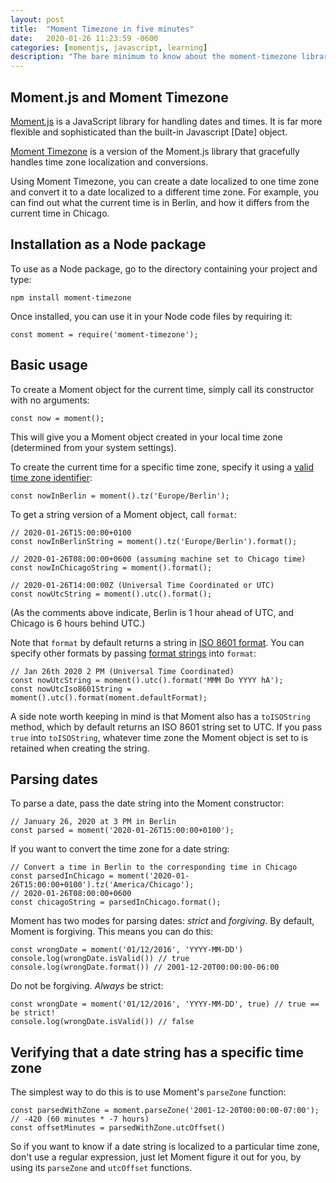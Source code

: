```yaml
---
layout: post
title:  "Moment Timezone in five minutes"
date:   2020-01-26 11:23:59 -0600
categories: [momentjs, javascript, learning]
description: "The bare minimum to know about the moment-timezone library."
---
```

## Moment.js and Moment Timezone

[Moment.js](momentjs.com) is a JavaScript library for handling dates and times.
It is far more flexible and sophisticated than the built-in Javascript [Date]
object.

[Moment Timezone](https://momentjs.com/timezone/) is a version of the Moment.js
library that gracefully handles time zone localization and conversions.

Using Moment Timezone, you can create a date localized to one time zone and
convert it to a date localized to a different time zone. For example, you can
find out what the current time is in Berlin, and how it differs from the current
time in Chicago.

## Installation as a Node package

To use as a Node package, go to the directory containing your project and type:
```
npm install moment-timezone
```
Once installed, you can use it in your Node code files by requiring it:
```
const moment = require('moment-timezone');
```

## Basic usage

To create a Moment object for the current time, simply call its constructor with
no arguments:
```
const now = moment();
```
This will give you a Moment object created in your local time zone (determined
from your system settings).

To create the current time for a specific time zone, specify it using a [valid
time zone
identifier](https://en.wikipedia.org/wiki/List_of_tz_database_time_zones):
```
const nowInBerlin = moment().tz('Europe/Berlin');
```
To get a string version of a Moment object, call `format`:
```
// 2020-01-26T15:00:00+0100
const nowInBerlinString = moment().tz('Europe/Berlin').format();

// 2020-01-26T08:00:00+0600 (assuming machine set to Chicago time)
const nowInChicagoString = moment().format();

// 2020-01-26T14:00:00Z (Universal Time Coordinated or UTC)
const nowUtcString = moment().utc().format();
```
(As the comments above indicate, Berlin is 1 hour ahead of UTC,
and Chicago is 6 hours behind UTC.)

Note that `format` by default returns a string in [ISO 8601
format](https://en.wikipedia.org/wiki/ISO_8601). You can specify other formats
by passing [format strings]() into `format`:
```
// Jan 26th 2020 2 PM (Universal Time Coordinated)
const nowUtcString = moment().utc().format('MMM Do YYYY hA');
const nowUtcIso8601String = moment().utc().format(moment.defaultFormat);
```
A side note worth keeping in mind is that Moment also has a `toISOString`
method, which by default returns an ISO 8601 string set to UTC. If you pass
`true` into `toISOString`, whatever time zone the Moment object is set to is
retained when creating the string.

## Parsing dates

To parse a date, pass the date string into the Moment constructor:
```
// January 26, 2020 at 3 PM in Berlin
const parsed = moment('2020-01-26T15:00:00+0100');
```
If you want to convert the time zone for a date string:
```
// Convert a time in Berlin to the corresponding time in Chicago
const parsedInChicago = moment('2020-01-26T15:00:00+0100').tz('America/Chicago');
// 2020-01-26T08:00:00+0600
const chicagoString = parsedInChicago.format();
```
Moment has two modes for parsing dates: _strict_ and _forgiving_. By default,
Moment is forgiving. This means you can do this:
```
const wrongDate = moment('01/12/2016', 'YYYY-MM-DD')
console.log(wrongDate.isValid()) // true
console.log(wrongDate.format()) // 2001-12-20T00:00:00-06:00
```
Do not be forgiving. _Always_ be strict:
```
const wrongDate = moment('01/12/2016', 'YYYY-MM-DD', true) // true == be strict!
console.log(wrongDate.isValid()) // false
```

## Verifying that a date string has a specific time zone
The simplest way to do this is to use Moment's `parseZone` function:
```
const parsedWithZone = moment.parseZone('2001-12-20T00:00:00-07:00');
// -420 (60 minutes * -7 hours)
const offsetMinutes = parsedWithZone.utcOffset()
```
So if you want to know if a date string is localized to a particular time zone,
don't use a regular expression, just let Moment figure it out for you, by using
its `parseZone` and `utcOffset` functions.
